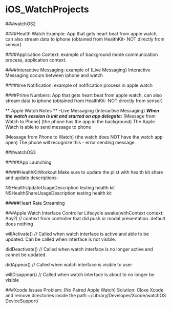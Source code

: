 # iOS_WatchProjects


###watchOS2

####Health Watch Example:
    App that gets heart beat from apple watch, can also stream data to iphone (obtained from HealthKit- NOT directly from sensor)
 
####Application Context:
    example of background mode communication process, application context. 

####Interactive Messaging:
    example of (Live Messaging) Interactive Messaging occurs between iphone and watch


####time Notification:
    example of notification process in apple watch

####Prime Numbers:
    App that gets heart beat from apple watch, can also stream data to iphone (obtained from HealthKit- NOT directly from sensor)


** Apple Watch Notes **
-Live Messaging (Interactive Messaging)
***When the watch session is init and started on app delegate:***
[Message from Watch to Phone]
(the phone has the app in the background) 
The Apple Watch is able to send message to phone

[Message from Phone to Watch]
(the watch does NOT have the watch app open)
The phone will recognize this - error sending message.


###watchOS3


#####App Launching


#####HealthKitWorkout
Make sure to update the plist with health kit share and update descriptions:

<key>NSHealthUpdateUsageDescription</key>
<string>testing health kit</string>
<key>NSHealthShareUsageDescription</key>
<string>testing health kit</string>



#####Heart Rate Streaming


###Apple Watch Interface Controller Lifecycle
awake(withContext context: Any?) // context from controller that did push or modal presentation. default does nothing

willActivate() // Called when watch interface is active and able to be updated. Can be called when interface is not visible.

didDeactivate() // Called when watch interface is no longer active and cannot be updated.

didAppear() // Called when watch interface is visible to user

willDisappear() // Called when watch interface is about to no longer be visible


###Xcode Issues
Problem: (No Paired Apple Watch)
Solution: Cloxe Xcode and remove directories inside the path ~/Library/Developer/Xcode/watchOS DeviceSupport/




